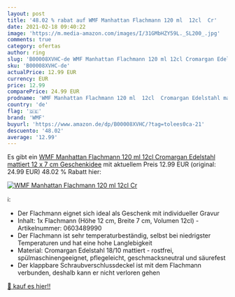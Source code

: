 ```yaml
---
layout: post
title: '48.02 % rabat auf WMF Manhattan Flachmann 120 ml  12cl  Cr'
date: 2021-02-18 09:40:22
image: 'https://m.media-amazon.com/images/I/31GMbHZY59L._SL200_.jpg'
comments: true
category: ofertas
author: ring
slug: 'B00008XVHC-de WMF Manhattan Flachmann 120 ml 12cl Cromargan Edelstahl...'
sku: 'B00008XVHC-de'
actualPrice: 12.99 EUR
currency: EUR
price: 12.99
comparePrice: 24.99 EUR
prodname: 'WMF Manhattan Flachmann 120 ml  12cl  Cromargan Edelstahl mattiert  12 x 7 cm  Geschenkidee'
country: 'de'
flag: '🇩🇪'
brand: 'WMF'
buyurl: 'https://www.amazon.de/dp/B00008XVHC/?tag=tolees0ca-21'
descuento: '48.02'
average: '12.99'
---
```


Es gibt ein [WMF Manhattan Flachmann 120 ml  12cl  Cromargan Edelstahl mattiert  12 x 7 cm  Geschenkidee](https://www.amazon.de/dp/B00008XVHC/?tag=tolees0ca-21) mit aktuellem Preis 12.99 EUR (original: 24.99 EUR) 48.02 % Rabatt hier:

[![WMF Manhattan Flachmann 120 ml  12cl  Cr](https://m.media-amazon.com/images/I/31GMbHZY59L._SL200_.jpg)](https://www.amazon.de/dp/B00008XVHC/?tag=tolees0ca-21)

ℹ️:

- Der Flachmann eignet sich ideal als Geschenk mit individueller Gravur
- Inhalt: 1x Flachmann (Höhe 12 cm, Breite 7 cm, Volumen 12cl) - Artikelnummer: 0603489990
- Der Flachmann ist sehr temperaturbeständig, selbst bei niedrigster Temperaturen und hat eine hohe Langlebigkeit
- Material: Cromargan Edelstahl 18/10 mattiert - rostfrei, spülmaschinengeeignet, pflegeleicht, geschmacksneutral und säurefest
- Der klappbare Schraubverschlussdeckel ist mit dem Flachmann verbunden, deshalb kann er nicht verloren gehen

[🛒 kauf es hier!!](https://www.amazon.de/dp/B00008XVHC/?tag=tolees0ca-21)
